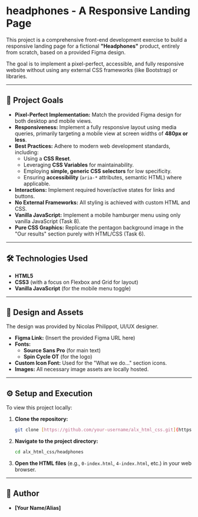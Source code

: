 # headphones - A Responsive Landing Page

This project is a comprehensive front-end development exercise to build a responsive landing page for a fictional **"Headphones"** product, entirely from scratch, based on a provided Figma design.

The goal is to implement a pixel-perfect, accessible, and fully responsive website without using any external CSS frameworks (like Bootstrap) or libraries.

---

## 🚀 Project Goals

* **Pixel-Perfect Implementation:** Match the provided Figma design for both desktop and mobile views.
* **Responsiveness:** Implement a fully responsive layout using media queries, primarily targeting a mobile view at screen widths of **480px or less**.
* **Best Practices:** Adhere to modern web development standards, including:
    * Using a **CSS Reset**.
    * Leveraging **CSS Variables** for maintainability.
    * Employing **simple, generic CSS selectors** for low specificity.
    * Ensuring **accessibility** (`aria-*` attributes, semantic HTML) where applicable.
* **Interactions:** Implement required hover/active states for links and buttons.
* **No External Frameworks:** All styling is achieved with custom HTML and CSS.
* **Vanilla JavaScript:** Implement a mobile hamburger menu using only vanilla JavaScript (Task 8).
* **Pure CSS Graphics:** Replicate the pentagon background image in the "Our results" section purely with HTML/CSS (Task 6).

---

## 🛠 Technologies Used

* **HTML5**
* **CSS3** (with a focus on Flexbox and Grid for layout)
* **Vanilla JavaScript** (for the mobile menu toggle)

---

## 🎨 Design and Assets

The design was provided by Nicolas Philippot, UI/UX designer.

* **Figma Link:** (Insert the provided Figma URL here)
* **Fonts:**
    * **Source Sans Pro** (for main text)
    * **Spin Cycle OT** (for the logo)
* **Custom Icon Font:** Used for the "What we do..." section icons.
* **Images:** All necessary image assets are locally hosted.

---

## ⚙ Setup and Execution

To view this project locally:

1.  **Clone the repository:**
    ```bash
    git clone [https://github.com/your-username/alx_html_css.git](https://github.com/your-username/alx_html_css.git)
    ```
2.  **Navigate to the project directory:**
    ```bash
    cd alx_html_css/headphones
    ```
3.  **Open the HTML files** (e.g., `0-index.html`, `4-index.html`, etc.) in your web browser.

---

## 👤 Author

* **[Your Name/Alias]**
